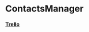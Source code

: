 # ContactsManager
 ### [Trello](https://app.swaggerhub.com/apis-docs/rustam.isma/api-documentation/2.0#/)
